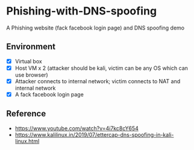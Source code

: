 # Phishing-with-DNS-spoofing
A Phishing website (fack facebook login page) and DNS spoofing demo
## Environment
- [x] Virtual box
- [x] Host VM x 2 (attacker should be kali, victim can be any OS which can use browser)
- [x] Attacker connects to internal network; victim connects to NAT and internal network
- [X] A fack facebook login page

## Reference
- https://www.youtube.com/watch?v=4i7kc8cY654
- https://www.kalilinux.in/2019/07/ettercap-dns-spoofing-in-kali-linux.html
